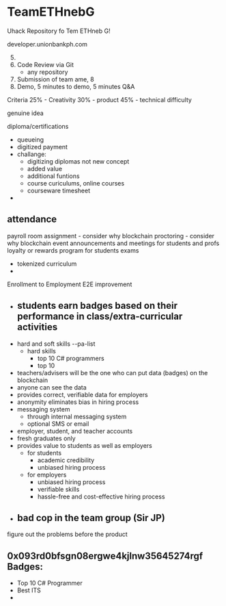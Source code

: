 # TeamETHnebG
Uhack Repository fo Tem ETHneb G!

developer.unionbankph.com

5.
6. Code Review via Git
	- any repository
7. Submission of team ame, 
8
9. Demo, 5 minutes to demo, 5 minutes Q&A

Criteria
25% - Creativity
30% - product
45% - technical difficulty


genuine idea

diploma/certifications
- queueing
- digitized payment
- challange:
	- digitizing diplomas not new concept
	- added value
	- additional funtions
	- course curiculums, online courses
	- courseware
timesheet
- 
attendance
- 
payroll
room assignment - consider why blockchain
proctoring - consider why blockchain
event announcements and meetings for students and profs
loyalty or rewards program for students
exams
- tokenized
curriculum
-

Enrollment to Employment E2E improvement
- students earn badges based on their performance in class/extra-curricular activities
	- 
- hard and soft skills --pa-list
	- hard skills
		- top 10 C# programmers
		- top 10 
- teachers/advisers will be the one who can put data (badges) on the blockchain 
- anyone can see the data
- provides correct, verifiable data for employers
- anonymity eliminates bias in hiring process
- messaging system
	- through internal messaging system
	- optional SMS or email
- employer, student, and teacher accounts
- fresh graduates only
- provides value to students as well as employers
	- for students
		- academic credibility
		- unbiased hiring process
	- for employers
		- unbiased hiring process
		- verifiable skills
		- hassle-free and cost-effective hiring process
- bad cop in the team group (Sir JP)
	- 


figure out the problems before the product


0x093rd0bfsgn08ergwe4kjlnw35645274rgf
Badges:
-  
- Top 10 C# Programmer
- Best ITS
- 
